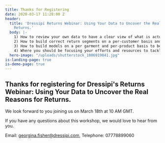 ```yaml
---
title: Thanks for Registering
date: 2020-03-17 11:28:00 Z
header:
  title: 'Dressipi Returns Webinar: Using Your Data to Uncover the Real Reasons for
    Returns.'
  body: |-
    1) How to review your own data to have a clear view of what is actually increasing return rates (what % is due to sizing, style, specific product or image issues)
    2) How to build correct return segments on a per-customer basis and the appropriate action to tackle this (serial returners, profitable returners, etc)
    3) How to build models on a per garment and per-product basis to better predict return rates and influence sell-through rates in real-time
    4) Where you should be focusing your efforts and resources to tackle returns
  hero-image: "/uploads/shutterstock_1006919041.jpg"
is-landing-page: true
is-demo-page: true
---
```


## Thanks for registering for Dressipi's Returns Webinar: Using Your Data to Uncover the Real Reasons for Returns.

We look forward to you joining us on March 18th at 10 AM GMT.

If you have any questions about this workshop, we would love to hear from you. 

Email: georgina.fisher@dressipi.com, Telephone: 07778899060